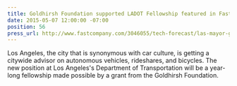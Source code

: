 ```yaml
---
title: Goldhirsh Foundation supported LADOT Fellowship featured in Fast Company
date: 2015-05-07 12:00:00 -07:00
position: 56
press_url: http://www.fastcompany.com/3046055/tech-forecast/las-mayor-garcetti-were-hiring-a-ride-share-and-autonomous-car-advisor
---
```


Los Angeles, the city that is synonymous with car culture, is getting a citywide advisor on autonomous vehicles, rideshares, and bicycles. The new position at Los Angeles's Department of Transportation will be a year-long fellowship made possible by a grant from the Goldhirsh Foundation.

